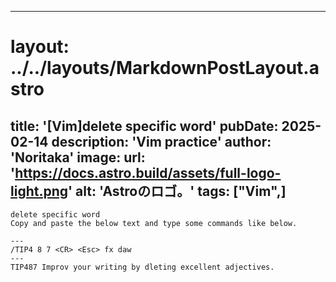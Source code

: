 
---
# layout: ../../layouts/MarkdownPostLayout.astro
title: '[Vim]delete specific word'
pubDate: 2025-02-14
description: 'Vim practice'
author: 'Noritaka'
image:
    url: 'https://docs.astro.build/assets/full-logo-light.png'
    alt: 'Astroのロゴ。'
tags: ["Vim",]
---


```
delete specific word
Copy and paste the below text and type some commands like below.

---
/TIP4 8 7 <CR> <Esc> fx daw
---
TIP487 Improv your writing by dleting excellent adjectives.
```
